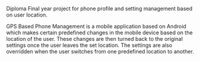 Diploma Final year project for phone profile and setting management based on user location.

GPS Based Phone Management is a mobile application based on Android which makes certain predefined changes in the mobile device based on the location of the user.  These changes are then turned back to the original settings once the user leaves the set location. The settings are also overridden when the user switches from one predefined location to another.
